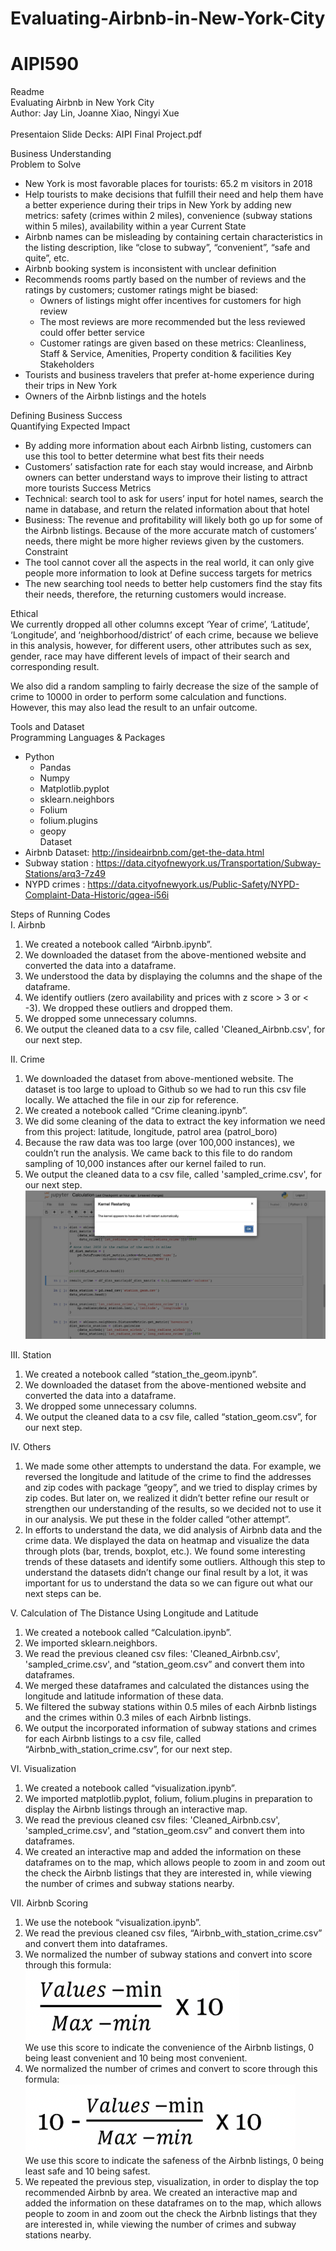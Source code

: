 # Evaluating-Airbnb-in-New-York-City

# AIPI590
Readme<br />
Evaluating Airbnb in New York City<br />
Author: Jay Lin, Joanne Xiao, Ningyi Xue<br />
 <br />
Presentaion Slide Decks: AIPI Final Project.pdf

Business Understanding<br />
Problem to Solve<br />
- New York is most favorable places for tourists: 65.2 m visitors in 2018
- Help tourists to make decisions that fulfill their need and help them have a better experience during their trips in New York by adding new metrics: safety (crimes within 2 miles), convenience (subway stations within 5 miles), availability within a year
Current State
- Airbnb names can be misleading by containing certain characteristics in the listing description, like “close to subway”, “convenient”, “safe and quite”, etc.
- Airbnb booking system is inconsistent with unclear definition
- Recommends rooms partly based on the number of reviews and the ratings by customers; customer ratings might be biased: 
    - Owners of listings might offer incentives for customers for high review
    - The most reviews are more recommended but the less reviewed could offer better service
    - Customer ratings are given based on these metrics: Cleanliness, Staff & Service, Amenities, Property condition & facilities
Key Stakeholders<br />
- Tourists and business travelers that prefer at-home experience during their trips in New York
- Owners of the Airbnb listings and the hotels

Defining Business Success<br />
Quantifying Expected Impact
- By adding more information about each Airbnb listing, customers can use this tool to better determine what best fits their needs
- Customers’ satisfaction rate for each stay would increase, and Airbnb owners can better understand ways to improve their listing to attract more tourists
Success Metrics
- Technical: search tool to ask for users’ input for hotel names, search the name in database, and return the related information about that hotel
- Business: The revenue and profitability will likely both go up for some of the Airbnb listings. Because of the more accurate match of customers’ needs, there might be more higher reviews given by the customers. 
Constraint
- The tool cannot cover all the aspects in the real world, it can only give people more information to look at
Define success targets for metrics
- The new searching tool needs to better help customers find the stay fits their needs, therefore, the returning customers would increase.

Ethical<br />
We currently dropped all other columns except ‘Year of crime’, ‘Latitude’, ‘Longitude’, and ‘neighborhood/district’ of each crime, because we believe in this analysis, however, for different users, other attributes such as sex, gender, race may have different levels of impact of their search and corresponding result. 

We also did a random sampling to fairly decrease the size of the sample of crime to 10000 in order to perform some calculation and functions. However, this may also lead the result to an unfair outcome. 

Tools and Dataset<br />
Programming Languages & Packages
- Python<br />
    - Pandas<br /> 
    - Numpy  
    - Matplotlib.pyplot  
    - sklearn.neighbors  
    - Folium  
    - folium.plugins  
    - geopy  
Dataset
- Airbnb Dataset: http://insideairbnb.com/get-the-data.html
- Subway station : https://data.cityofnewyork.us/Transportation/Subway-Stations/arq3-7z49
- NYPD crimes : https://data.cityofnewyork.us/Public-Safety/NYPD-Complaint-Data-Historic/qgea-i56i

Steps of Running Codes<br />
I.	Airbnb
1.	We created a notebook called “Airbnb.ipynb”.
2.	We downloaded the dataset from the above-mentioned website and converted the data into a dataframe.
3.	We understood the data by displaying the columns and the shape of the dataframe.
4.	We identify outliers (zero availability and prices with z score > 3 or < -3). We dropped these outliers and dropped them.
5.	We dropped some unnecessary columns.
6.	We output the cleaned data to a csv file, called 'Cleaned_Airbnb.csv', for our next step.

II.	Crime
1.	We downloaded the dataset from above-mentioned website. The dataset is too large to upload to Github so we had to run this csv file locally. We attached the file in our zip for reference.
2.	We created a notebook called “Crime cleaning.ipynb”.
3.	We did some cleaning of the data to extract the key information we need from this project: latitude, longitude, patrol area (patrol_boro)
4.	Because the raw data was too large (over 100,000 instances), we couldn’t run the analysis. We came back to this file to do random sampling of 10,000 instances after our kernel failed to run.
5.	We output the cleaned data to a csv file, called 'sampled_crime.csv', for our next step.
![Image of Error](https://github.com/ningyixue/AIPI590/blob/main/error.png)

III.	Station
1.	We created a notebook called “station_the_geom.ipynb”.
2.	We downloaded the dataset from the above-mentioned website and converted the data into a dataframe.
3.	We dropped some unnecessary columns.
4.	We output the cleaned data to a csv file, called “station_geom.csv”, for our next step.

IV.	Others
1.	We made some other attempts to understand the data. For example, we reversed the longitude and latitude of the crime to find the addresses and zip codes with package “geopy”, and we tried to display crimes by zip codes. But later on, we realized it didn’t better refine our result or strengthen our understanding of the results, so we decided not to use it in our analysis. We put these in the folder called “other attempt”. 
2.	In efforts to understand the data, we did analysis of Airbnb data and the crime data. We displayed the data on heatmap and visualize the data through plots (bar, trends, boxplot, etc.). We found some interesting trends of these datasets and identify some outliers. Although this step to understand the datasets didn’t change our final result by a lot, it was important for us to understand the data so we can figure out what our next steps can be. 

V.	Calculation of The Distance Using Longitude and Latitude
1.	We created a notebook called “Calculation.ipynb”.
2.	We imported sklearn.neighbors. 
3.	We read the previous cleaned csv files: 'Cleaned_Airbnb.csv', 'sampled_crime.csv', and “station_geom.csv” and convert them into dataframes.
4.	We merged these dataframes and calculated the distances using the longitude and latitude information of these data.
5.	We filtered the subway stations within 0.5 miles of each Airbnb listings and the crimes within 0.3 miles of each Airbnb listings. 
6.	We output the incorporated information of subway stations and crimes for each Airbnb listings to a csv file, called “Airbnb_with_station_crime.csv”, for our next step.

VI.	Visualization
1.	We created a notebook called “visualization.ipynb”.
2.	We imported matplotlib.pyplot, folium, folium.plugins in preparation to display the Airbnb listings through an interactive map. 
3.	We read the previous cleaned csv files: 'Cleaned_Airbnb.csv', 'sampled_crime.csv', and “station_geom.csv” and convert them into dataframes.
4.	We created an interactive map and added the information on these dataframes on to the map, which allows people to zoom in and zoom out the check the Airbnb listings that they are interested in, while viewing the number of crimes and subway stations nearby.

VII.	Airbnb Scoring 
1.	We use the notebook “visualization.ipynb”.
2.	We read the previous cleaned csv files, “Airbnb_with_station_crime.csv” and convert them into dataframes.
3.	We normalized the number of subway stations and convert into score through this formula:  
![normalization](https://github.com/ningyixue/AIPI590/blob/main/normalization_1.png)<br />
We use this score to indicate the convenience of the Airbnb listings, 0 being least convenient and 10 being most convenient.
4.	We normalized the number of crimes and convert to score through this formula:
 ![normalization2](https://github.com/ningyixue/AIPI590/blob/main/normalization_2.png)<br />
We use this score to indicate the safeness of the Airbnb listings, 0 being least safe and 10 being safest.
5.	We repeated the previous step, visualization, in order to display the top recommended Airbnb by area. We created an interactive map and added the information on these dataframes on to the map, which allows people to zoom in and zoom out the check the Airbnb listings that they are interested in, while viewing the number of crimes and subway stations nearby.
